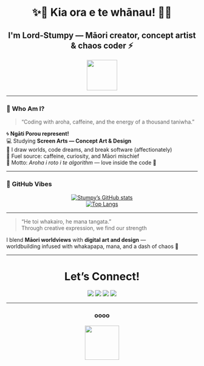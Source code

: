 <!-- 🌺💫 LORD-STUMPY README: chaos, aroha, and code 💫🌺 -->

<h1 align="center">
✨💖 Kia ora e te whānau! 💖✨  
</h1>

<h2 align="center">
I'm <b>Lord-Stumpy</b> — Māori creator, concept artist & chaos coder ⚡  
</h2>

<p align="center">
<img src="https://media.tenor.com/Z8z5H0Yx1GAAAAAd/rainbow-cat.gif" width="80" />
</p>

---

### 🌈 **Who Am I?**
> “Coding with aroha, caffeine, and the energy of a thousand taniwha.”

🌀 **Ngāti Porou represent!**  
💻 Studying **Screen Arts — Concept Art & Design**  
🎨 I draw worlds, code dreams, and break software (affectionately)  
🍵 Fuel source: caffeine, curiosity, and Māori mischief  
💫 Motto: *Aroha i roto i te algorithm* — love inside the code 💖  

---

### 🌸 **GitHub Vibes**
<div align="center">

[![Stumpy’s GitHub stats](https://github-readme-stats.vercel.app/api?username=Lord-Stumpy&show_icons=true&theme=tokyonight&title_color=ff9ff3&icon_color=f368e0&bg_color=000000&hide_border=true)](https://github.com/Lord-Stumpy)  
[![Top Langs](https://github-readme-stats.vercel.app/api/top-langs/?username=Lord-Stumpy&layout=compact&theme=tokyonight&title_color=ff9ff3&bg_color=000000&hide_border=true)](https://github.com/Lord-Stumpy)

</div>

---

> “He toi whakairo, he mana tangata.”  
> Through creative expression, we find our strength  

I blend **Māori worldviews** with **digital art and design** —  
worldbuilding infused with whakapapa, mana, and a dash of chaos 💫  

---
<h1 align="center">
Let’s Connect!
</h1>

<p align="center">
<a href="https://github.com/Lord-Stumpy"><img src="https://img.shields.io/badge/GitHub-Lord--Stumpy-ff79c6?style=for-the-badge&logo=github" /></a>
<a href="#"><img src="https://img.shields.io/badge/Ngāti%20Porou%20Pride-💙🖤💙-ff9ff3?style=for-the-badge" /></a>
<a href="#"><img src="https://img.shields.io/badge/Caffeine-Powered☕-f368e0?style=for-the-badge" /></a>
<a href="#"><img src="https://img.shields.io/badge/Chaos-Certified🔥-8be9fd?style=for-the-badge" /></a>
</p>

---

<h3 align="center">
oooo
</h3>

<p align="center">
<img src="https://media.tenor.com/47ZyCKP2cFIAAAAi/cute.gif" width="90" />
</p>
